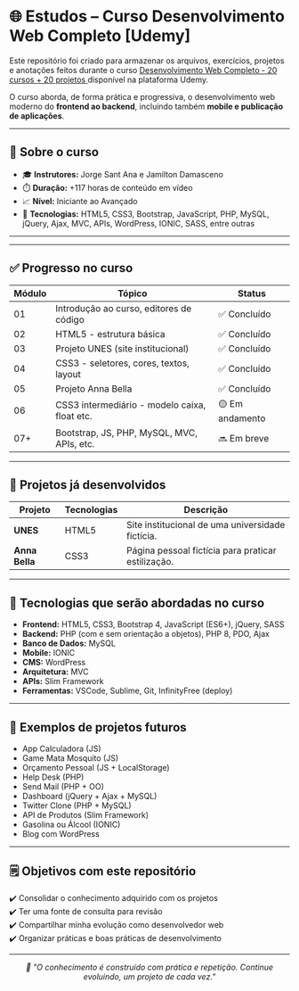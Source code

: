 # 🌐 Estudos – Curso Desenvolvimento Web Completo [Udemy]

Este repositório foi criado para armazenar os arquivos, exercícios, projetos e anotações feitos durante o curso  <a href="https://www.udemy.com/share/101WqG3@rgIS4129fx_Ww_2Wk_Tw_MtKkz5yAFAI4kSdGQTGMjqnk06yeUWxYDcLCklgg0VKLw==/" target="_blank" rel="external">Desenvolvimento Web Completo - 20 cursos + 20 projetos
</a> disponível na plataforma Udemy.

O curso aborda, de forma prática e progressiva, o desenvolvimento web moderno do **frontend ao backend**, incluindo também **mobile e publicação de aplicações**.

---

## 🧠 Sobre o curso

- 🎓 **Instrutores:** Jorge Sant Ana e Jamilton Damasceno  
- ⏱️ **Duração:** +117 horas de conteúdo em vídeo  
- 📈 **Nível:** Iniciante ao Avançado  
- 🧰 **Tecnologias:** HTML5, CSS3, Bootstrap, JavaScript, PHP, MySQL, jQuery, Ajax, MVC, APIs, WordPress, IONIC, SASS, entre outras

---


---

## ✅ Progresso no curso

| Módulo | Tópico                                         | Status       |
|--------|------------------------------------------------|--------------|
| 01     | Introdução ao curso, editores de código        | ✅ Concluído |
| 02     | HTML5 - estrutura básica                       | ✅ Concluído |
| 03     | Projeto UNES (site institucional)              | ✅ Concluído |
| 04     | CSS3 - seletores, cores, textos, layout        | ✅ Concluído |
| 05     | Projeto Anna Bella                             | ✅ Concluído |
| 06     | CSS3 intermediário - modelo caixa, float etc.  | 🟡 Em andamento |
| 07+    | Bootstrap, JS, PHP, MySQL, MVC, APIs, etc.     | 🔜 Em breve  |

---

## 💼 Projetos já desenvolvidos

| Projeto                 | Tecnologias  | Descrição |
|------------------------|--------------|-----------|
| **UNES**               | HTML5        | Site institucional de uma universidade fictícia. |
| **Anna Bella**         | CSS3         | Página pessoal fictícia para praticar estilização. |

---

## 🚀 Tecnologias que serão abordadas no curso

- **Frontend:** HTML5, CSS3, Bootstrap 4, JavaScript (ES6+), jQuery, SASS
- **Backend:** PHP (com e sem orientação a objetos), PHP 8, PDO, Ajax
- **Banco de Dados:** MySQL
- **Mobile:** IONIC
- **CMS:** WordPress
- **Arquitetura:** MVC
- **APIs:** Slim Framework
- **Ferramentas:** VSCode, Sublime, Git, InfinityFree (deploy)

---

## 🧩 Exemplos de projetos futuros

- App Calculadora (JS)
- Game Mata Mosquito (JS)
- Orçamento Pessoal (JS + LocalStorage)
- Help Desk (PHP)
- Send Mail (PHP + OO)
- Dashboard (jQuery + Ajax + MySQL)
- Twitter Clone (PHP + MySQL)
- API de Produtos (Slim Framework)
- Gasolina ou Álcool (IONIC)
- Blog com WordPress

---

## 🗒️ Objetivos com este repositório

✔️ Consolidar o conhecimento adquirido com os projetos  
✔️ Ter uma fonte de consulta para revisão  
✔️ Compartilhar minha evolução como desenvolvedor web  
✔️ Organizar práticas e boas práticas de desenvolvimento  

---
<p align="center">
<i> 💬 "O conhecimento é construído com prática e repetição. Continue evoluindo, um projeto de cada vez."</i>
</p>
